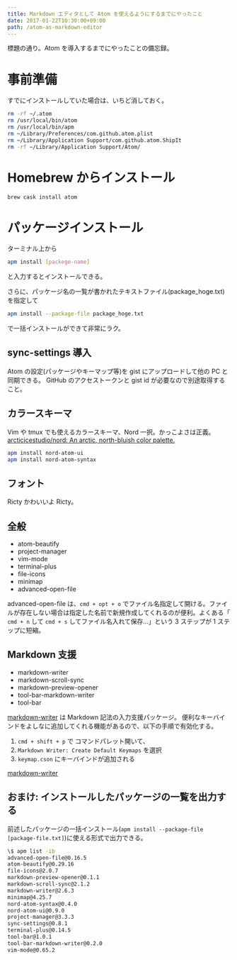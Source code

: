 ```yaml
---
title: Markdown エディタとして Atom を使えるようにするまでにやったこと
date: 2017-01-22T10:30:00+09:00
path: /atom-as-markdown-editor
---
```


標題の通り。Atom を導入するまでにやったことの備忘録。

# 事前準備

すでにインストールしていた場合は、いちど消しておく。

```sh
rm -rf ~/.atom
rm /usr/local/bin/atom
rm /usr/local/bin/apm
rm ~/Library/Preferences/com.github.atom.plist
rm ~/Library/Application Support/com.github.atom.ShipIt
rm -rf ~/Library/Application Support/Atom/
```

# Homebrew からインストール

```sh
brew cask install atom
```

# パッケージインストール

ターミナル上から

```sh
apm install [packege-name]
```

と入力するとインストールできる。

さらに、パッケージ名の一覧が書かれたテキストファイル(package_hoge.txt)を指定して

```sh
apm install --package-file package_hoge.txt
```

で一括インストールができて非常にラク。

## sync-settings 導入

Atom の設定(パッケージやキーマップ等)を gist にアップロードして他の PC と同期できる。
GitHub のアクセストークンと gist id が必要なので別途取得すること。

## カラースキーマ

Vim や tmux でも使えるカラースキーマ、Nord 一択。かっこよさは正義。
[arcticicestudio/nord: An arctic, north-bluish color palette.](https://github.com/arcticicestudio/nord)

```sh
apm install nord-atom-ui
apm install nord-atom-syntax
```

## フォント

Ricty かわいいよ Ricty。

## 全般

- atom-beautify
- project-manager
- vim-mode
- terminal-plus
- file-icons
- minimap
- advanced-open-file

advanced-open-file は、`cmd + opt + o` でファイル名指定して開ける。ファイルが存在しない場合は指定した名前で新規作成してくれるのが便利。よくある「 `cmd + n` して `cmd + s` してファイル名入れて保存…」という 3 ステップが 1 ステップに短縮。

## Markdown 支援

- markdown-writer
- markdown-scroll-sync
- markdown-preview-opener
- tool-bar-markdown-writer
- tool-bar

[markdown-writer](https://atom.io/packages/markdown-writer) は Markdown 記法の入力支援パッケージ。
便利なキーバインドをよしなに追加してくれる機能があるので、以下の手順で有効化する。

1. `cmd + shift + p` で コマンドパレット開いて、
2. `Markdown Writer: Create Default Keymaps` を選択
3. `keymap.cson` にキーバインドが追加される

[markdown-writer](https://atom.io/packages/markdown-writer)

## おまけ: インストールしたパッケージの一覧を出力する

前述したパッケージの一括インストール(`apm install --package-file [package-file.txt]`)に使える形式で出力できる。

```sh
\$ apm list -ib
advanced-open-file@0.16.5
atom-beautify@0.29.16
file-icons@2.0.7
markdown-preview-opener@0.1.1
markdown-scroll-sync@2.1.2
markdown-writer@2.6.3
minimap@4.25.7
nord-atom-syntax@0.4.0
nord-atom-ui@0.9.0
project-manager@3.3.3
sync-settings@0.8.1
terminal-plus@0.14.5
tool-bar@1.0.1
tool-bar-markdown-writer@0.2.0
vim-mode@0.65.2
```
